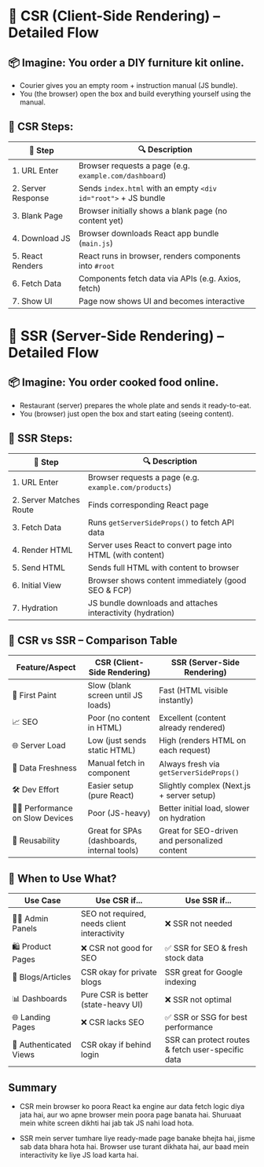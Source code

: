 # 🔁 CSR (Client-Side Rendering) – Detailed Flow

## 📦 Imagine: You order a DIY furniture kit online.
- Courier gives you an empty room + instruction manual (JS bundle).
- You (the browser) open the box and build everything yourself using the manual.

## 🧩 CSR Steps:
| 🔢 Step            | 🔍 Description                                                 |
| ------------------ | -------------------------------------------------------------- |
| 1. URL Enter       | Browser requests a page (e.g. `example.com/dashboard`)         |
| 2. Server Response | Sends `index.html` with an empty `<div id="root">` + JS bundle |
| 3. Blank Page      | Browser initially shows a blank page (no content yet)          |
| 4. Download JS     | Browser downloads React app bundle (`main.js`)                 |
| 5. React Renders   | React runs in browser, renders components into `#root`         |
| 6. Fetch Data      | Components fetch data via APIs (e.g. Axios, fetch)             |
| 7. Show UI         | Page now shows UI and becomes interactive                      |

# 🧠 SSR (Server-Side Rendering) – Detailed Flow

## 📦 Imagine: You order cooked food online.
- Restaurant (server) prepares the whole plate and sends it ready-to-eat.
- You (browser) just open the box and start eating (seeing content).

## 🧩 SSR Steps:
| 🔢 Step                 | 🔍 Description                                             |
| ----------------------- | ---------------------------------------------------------- |
| 1. URL Enter            | Browser requests a page (e.g. `example.com/products`)      |
| 2. Server Matches Route | Finds corresponding React page                             |
| 3. Fetch Data           | Runs `getServerSideProps()` to fetch API data              |
| 4. Render HTML          | Server uses React to convert page into HTML (with content) |
| 5. Send HTML            | Sends full HTML with content to browser                    |
| 6. Initial View         | Browser shows content immediately (good SEO & FCP)         |
| 7. Hydration            | JS bundle downloads and attaches interactivity (hydration) |

## 🥊 CSR vs SSR – Comparison Table
| Feature/Aspect                    | CSR (Client-Side Rendering)                 | SSR (Server-Side Rendering)                   |
| --------------------------------- | ------------------------------------------- | --------------------------------------------- |
| 🏁 First Paint                    | Slow (blank screen until JS loads)          | Fast (HTML visible instantly)                 |
| 📈 SEO                            | Poor (no content in HTML)                   | Excellent (content already rendered)          |
| 🌐 Server Load                    | Low (just sends static HTML)                | High (renders HTML on each request)           |
| 🔄 Data Freshness                 | Manual fetch in component                   | Always fresh via `getServerSideProps()`       |
| 🛠️ Dev Effort                    | Easier setup (pure React)                   | Slightly complex (Next.js + server setup)     |
| 🏃‍♂️ Performance on Slow Devices | Poor (JS-heavy)                             | Better initial load, slower on hydration      |
| 🔁 Reusability                    | Great for SPAs (dashboards, internal tools) | Great for SEO-driven and personalized content |

## 📌 When to Use What?
| Use Case               | Use CSR if...                                | Use SSR if...                                     |
| ---------------------- | -------------------------------------------- | ------------------------------------------------- |
| 👨‍💼 Admin Panels     | SEO not required, needs client interactivity | ❌ SSR not needed                                  |
| 🛍️ Product Pages      | ❌ CSR not good for SEO                       | ✅ SSR for SEO & fresh stock data                  |
| 🧾 Blogs/Articles      | CSR okay for private blogs                   | SSR great for Google indexing                     |
| 📊 Dashboards          | Pure CSR is better (state-heavy UI)          | ❌ SSR not optimal                                 |
| 🌐 Landing Pages       | ❌ CSR lacks SEO                              | ✅ SSR or SSG for best performance                 |
| 🔐 Authenticated Views | CSR okay if behind login                     | SSR can protect routes & fetch user-specific data |

## Summary
* CSR mein browser ko poora React ka engine aur data fetch logic diya jata hai, aur wo apne browser mein poora page banata hai. Shuruaat mein white screen dikhti hai jab tak JS nahi load hota.

* SSR mein server tumhare liye ready-made page banake bhejta hai, jisme sab data bhara hota hai. Browser use turant dikhata hai, aur baad mein interactivity ke liye JS load karta hai.
